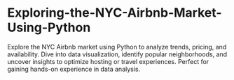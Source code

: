 # Exploring-the-NYC-Airbnb-Market-Using-Python
Explore the NYC Airbnb market using Python to analyze trends, pricing, and availability. Dive into data visualization, identify popular neighborhoods, and uncover insights to optimize hosting or travel experiences. Perfect for gaining hands-on experience in data analysis.
